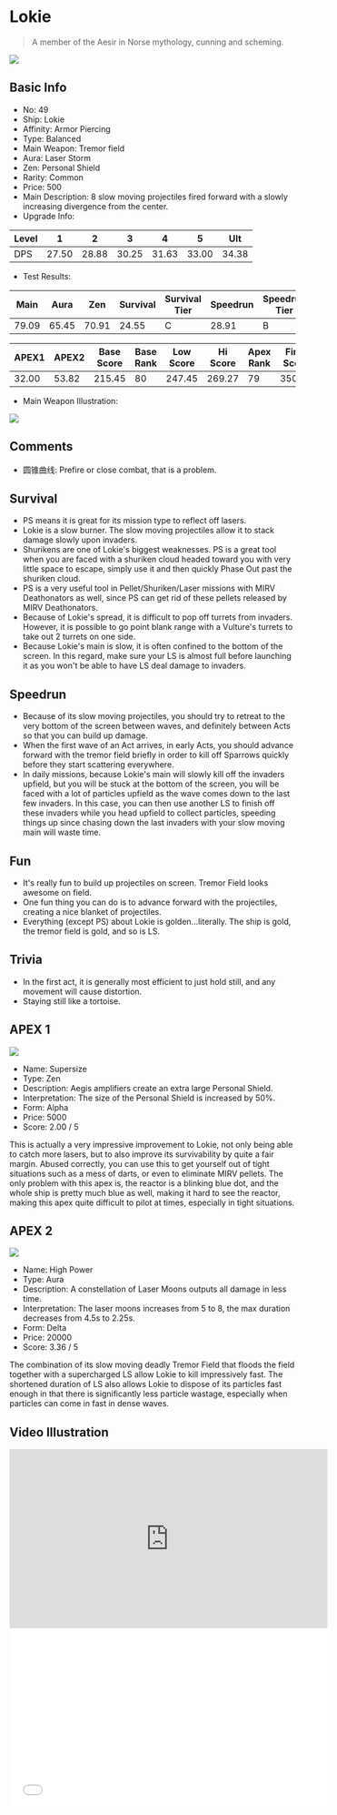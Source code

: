 # Lokie

> A member of the Aesir in Norse mythology, cunning and scheming.

<img src="/ships/ship_49.png" style={{zoom:1}}/>

## Basic Info

- No: 49
- Ship: Lokie
- Affinity: Armor Piercing
- Type: Balanced
- Main Weapon: Tremor field
- Aura: Laser Storm
- Zen: Personal Shield
- Rarity: Common
- Price: 500
- Main Description: 8 slow moving projectiles fired forward with a slowly increasing divergence from the center.
- Upgrade Info: 

| Level | 1 | 2 | 3 | 4 | 5 | Ult |
|--|--|--|--|--|--|--|
| DPS | 27.50 | 28.88 | 30.25 | 31.63 | 33.00 | 34.38 |

- Test Results: 

| Main | Aura | Zen | Survival | Survival Tier | Speedrun | Speedrun Tier | Fun | Fun Tier |
|--|--|--|--|--|--|--|--|--|
| 79.09 | 65.45 | 70.91 | 24.55 | C | 28.91 | B | 27.82 | C+ |

| APEX1 | APEX2 | Base Score | Base Rank | Low Score | Hi Score | Apex Rank | Final Score | FinalRank |
|--|--|--|--|--|--|--|--|--|
| 32.00 | 53.82 | 215.45 | 80 | 247.45 | 269.27 | 79 | 350.55 | 78 |

- Main Weapon Illustration:

<img src="/illustration/main_49.gif" style={{zoom:1}}/>

## Comments

- 圆锥曲线: Prefire or close combat, that is a problem.

## Survival

- PS means it is great for its mission type to reflect off lasers.
- Lokie is a slow burner. The slow moving projectiles allow it to stack damage slowly upon invaders.
- Shurikens are one of Lokie's biggest weaknesses. PS is a great tool when you are faced with a shuriken cloud headed toward you with very little space to escape, simply use it and then quickly Phase Out past the shuriken cloud.
- PS is a very useful tool in Pellet/Shuriken/Laser missions with MIRV Deathonators as well, since PS can get rid of these pellets released by MIRV Deathonators.
- Because of Lokie's spread, it is difficult to pop off turrets from invaders. However, it is possible to go point blank range with a Vulture's turrets to take out 2 turrets on one side.
- Because Lokie's main is slow, it is often confined to the bottom of the screen. In this regard, make sure your LS is almost full before launching it as you won't be able to have LS deal damage to invaders.

## Speedrun

- Because of its slow moving projectiles, you should try to retreat to the very bottom of the screen between waves, and definitely between Acts so that you can build up damage.
- When the first wave of an Act arrives, in early Acts, you should advance forward with the tremor field briefly in order to kill off Sparrows quickly before they start scattering everywhere.
- In daily missions, because Lokie's main will slowly kill off the invaders upfield, but you will be stuck at the bottom of the screen, you will be faced with a lot of particles upfield as the wave comes down to the last few invaders. In this case, you can then use another LS to finish off these invaders while you head upfield to collect particles, speeding things up since chasing down the last invaders with your slow moving main will waste time.

## Fun

- It's really fun to build up projectiles on screen. Tremor Field looks awesome on field.
- One fun thing you can do is to advance forward with the projectiles, creating a nice blanket of projectiles.
- Everything (except PS) about Lokie is golden...literally. The ship is gold, the tremor field is gold, and so is LS.

## Trivia

- In the first act, it is generally most efficient to just hold still, and any movement will cause distortion.
- Staying still like a tortoise.

## APEX 1

<img src="/ships/ship_49_apex_1.png" style={{zoom:1}}/>

- Name: Supersize
- Type: Zen
- Description: Aegis amplifiers create an extra large Personal Shield.
- Interpretation: The size of the Personal Shield is increased by 50%.
- Form: Alpha
- Price: 5000
- Score: 2.00 / 5

This is actually a very impressive improvement to Lokie, not only being able to catch more lasers, but to also improve its survivability by quite a fair margin. Abused correctly, you can use this to get yourself out of tight situations such as a mess of darts, or even to eliminate MIRV pellets. The only problem with this apex is, the reactor is a blinking blue dot, and the whole ship is pretty much blue as well, making it hard to see the reactor, making this apex quite difficult to pilot at times, especially in tight situations.

## APEX 2

<img src="/ships/ship_49_apex_2.png" style={{zoom:1}}/>

- Name: High Power
- Type: Aura
- Description: A constellation of Laser Moons outputs all damage in less time.
- Interpretation: The laser moons increases from 5 to 8, the max duration decreases from 4.5s to 2.25s.
- Form: Delta
- Price: 20000
- Score: 3.36 / 5

The combination of its slow moving deadly Tremor Field that floods the field together with a supercharged LS allow Lokie to kill impressively fast. The shortened duration of LS also allows Lokie to dispose of its particles fast enough in that there is significantly less particle wastage, especially when particles can come in fast in dense waves.

## Video Illustration

<iframe width="560" height="315" src="https://www.youtube.com/embed/LgCaU-WdoHg?si=LKVUEzUUz-1cQuMT" title="YouTube video player" frameborder="0" allow="accelerometer; autoplay; clipboard-write; encrypted-media; gyroscope; picture-in-picture; web-share" referrerpolicy="strict-origin-when-cross-origin" allowfullscreen></iframe>

<br/>

<iframe width="560" height="315" src="//player.bilibili.com/player.html?aid=881393476&bvid=BV1hK4y1q71L&cid=1409616227&p=1&autoplay=false" scrolling="no" border="0" frameborder="no" allow="accelerometer; autoplay; clipboard-write; encrypted-media; gyroscope; picture-in-picture; web-share" framespacing="0" allowfullscreen="true"> </iframe>
